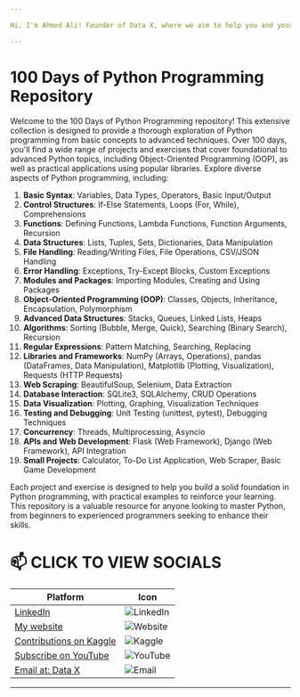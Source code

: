 ```yaml
---

Hi, I'm Ahmed Ali! Founder of Data X, where we aim to help you and your business with data science, data analysis, machine learning, and AI solutions. Please don’t forget to follow me for more projects like this.

---
```


# 100 Days of Python Programming Repository
Welcome to the 100 Days of Python Programming repository! This extensive collection is designed to provide a thorough exploration of Python programming from basic concepts to advanced techniques. Over 100 days, you'll find a wide range of projects and exercises that cover foundational to advanced Python topics, including Object-Oriented Programming (OOP), as well as practical applications using popular libraries. Explore diverse aspects of Python programming, including:

1. **Basic Syntax**: Variables, Data Types, Operators, Basic Input/Output
2. **Control Structures**: If-Else Statements, Loops (For, While), Comprehensions
3. **Functions**: Defining Functions, Lambda Functions, Function Arguments, Recursion
4. **Data Structures**: Lists, Tuples, Sets, Dictionaries, Data Manipulation
5. **File Handling**: Reading/Writing Files, File Operations, CSV/JSON Handling
6. **Error Handling**: Exceptions, Try-Except Blocks, Custom Exceptions
7. **Modules and Packages**: Importing Modules, Creating and Using Packages
8. **Object-Oriented Programming (OOP)**: Classes, Objects, Inheritance, Encapsulation, Polymorphism
9. **Advanced Data Structures**: Stacks, Queues, Linked Lists, Heaps
10. **Algorithms**: Sorting (Bubble, Merge, Quick), Searching (Binary Search), Recursion
11. **Regular Expressions**: Pattern Matching, Searching, Replacing
12. **Libraries and Frameworks**: NumPy (Arrays, Operations), pandas (DataFrames, Data Manipulation), Matplotlib (Plotting, Visualization), Requests (HTTP Requests)
13. **Web Scraping**: BeautifulSoup, Selenium, Data Extraction
14. **Database Interaction**: SQLite3, SQLAlchemy, CRUD Operations
15. **Data Visualization**: Plotting, Graphing, Visualization Techniques
16. **Testing and Debugging**: Unit Testing (unittest, pytest), Debugging Techniques
17. **Concurrency**: Threads, Multiprocessing, Asyncio
18. **APIs and Web Development**: Flask (Web Framework), Django (Web Framework), API Integration
19. **Small Projects**: Calculator, To-Do List Application, Web Scraper, Basic Game Development

Each project and exercise is designed to help you build a solid foundation in Python programming, with practical examples to reinforce your learning. This repository is a valuable resource for anyone looking to master Python, from beginners to experienced programmers seeking to enhance their skills.

# 📫 CLICK TO VIEW SOCIALS

| Platform                                   | Icon                                                                                 |
|--------------------------------------------|--------------------------------------------------------------------------------------|
| [LinkedIn](https://www.linkedin.com/in/rajaahmedalikhan)   | ![LinkedIn](https://img.shields.io/badge/-LinkedIn-0077B5?logo=linkedin&logoColor=white)   |
| [My website](https://dataxofficial.com)         | ![Website](https://img.shields.io/badge/-Website-FF6600?logo=web&logoColor=white)         |
| [Contributions on Kaggle](https://www.kaggle.com/datascientist97) | ![Kaggle](https://img.shields.io/badge/-Kaggle-20BEFF?logo=kaggle&logoColor=white)      |
| [Subscribe on YouTube](https://www.youtube.com/@datax_official) | ![YouTube](https://img.shields.io/badge/-YouTube-FF0000?logo=youtube&logoColor=white) |
| [Email at: Data X](mailto:datascientist097@gmail.com)     | ![Email](https://img.shields.io/badge/-Email-D14836?logo=gmail&logoColor=white)          |

---
